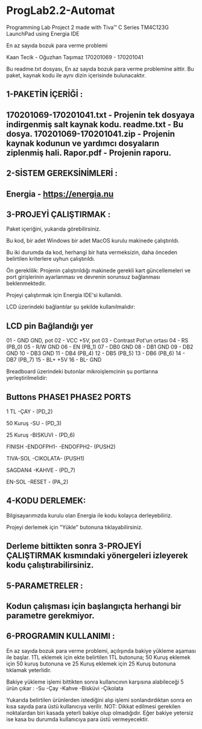 # ProgLab2.2-Automat
Programming Lab Project 2 made with Tiva™ C Series TM4C123G LaunchPad using Energia IDE

En az sayıda bozuk para verme problemi

Kaan Tecik - Oğuzhan Taşımaz
170201069 - 170201041

Bu readme.txt dosyası, En az sayıda bozuk para verme problemine aittir.
Bu paket, kaynak kodu ile aynı dizin içerisinde bulunacaktır.

1-PAKETİN İÇERİĞİ :
------------------
170201069-170201041.txt - Projenin tek dosyaya indirgenmiş salt kaynak kodu.
readme.txt - Bu dosya.
170201069-170201041.zip - Projenin kaynak kodunun ve yardımcı dosyaların ziplenmiş hali.
Rapor.pdf - Projenin raporu.
------------------


2-SİSTEM GEREKSİNİMLERİ :
------------------------
Energia - https://energia.nu
------------------------

3-PROJEYİ ÇALIŞTIRMAK :
-----------------------

Paket içeriğini, yukarıda görebilirsiniz.

Bu kod, bir adet Windows bir adet MacOS kurulu makinede çalıştırıldı.

Bu iki  durumda da kod, herhangi bir hata vermeksizin, daha önceden belirtilen
kriterlere uyhun çalıştırıldı.

Ön gereklilik:
Projenin çalıştırıldığı makinede gerekli kart güncellemeleri ve port
girişlerinin ayarlanması ve devrenin sorunsuz bağlanması beklenmektedir.

Projeyi çalıştırmak için Energia IDE'si kullanıldı.


LCD üzerindeki bağlantılar şu şekilde kullanılmalıdır:

LCD pin              Bağlandığı yer
 ---------------------------------
 01 - GND             GND, pot
 02 - VCC             +5V, pot
 03 - Contrast        Pot'un ortası
 04 - RS              (PB_0)
 05 - R/W             GND
 06 - EN              (PB_1)
 07 - DB0             GND
 08 - DB1             GND
 09 - DB2             GND
 10 - DB3             GND
 11 - DB4             (PB_4)
 12 - DB5             (PB_5)
 13 - DB6             (PB_6)
 14 - DB7             (PB_7)
 15 - BL+             +5V
 16 - BL-             GND


 Breadboard üzerindeki butonlar mikroişlemcinin şu portlarına yerleştirilmelidir:

 Buttons	 PHASE1		 PHASE2		PORTS
--------------------------------------------------------
 1 TL		-ÇAY 	 - 			(PD_2)
 
 50 Kuruş	-SU 	 - 			(PD_3)
 
 25 Kuruş	-BISKUVI - 			(PD_6)
 
 FINISH		-ENDOFPH1-	-ENDOFPH2- 	(PUSH2)
 
 TIVA-SOL			-CIKOLATA-	(PUSH1)
 
 SAGDAN4			-KAHVE	 -	(PD_7)
 
 EN-SOL				-RESET   -	(PA_2)
 
 
4-KODU DERLEMEK:
-----------------
Bilgisayarımızda kurulu olan Energia ile kodu kolayca derleyebiliriz.

Projeyi derlemek için "Yükle" butonuna tıklayabilirsiniz.

Derleme bittikten sonra 3-PROJEYİ ÇALIŞTIRMAK kısmındaki yönergeleri izleyerek
kodu çalıştırabilirsiniz.
----------------

5-PARAMETRELER :
----------------
Kodun çalışması için başlangıçta herhangi bir parametre gerekmiyor.
----------------

6-PROGRAMIN KULLANIMI :
-----------------------
En az sayıda bozuk para verme problemi, açılışında bakiye yükleme aşaması
ile başlar. 1TL eklemek için ekte belirtilen 1TL butonuna; 50 Kuruş eklemek
için 50 kuruş butonuna ve 25 Kuruş eklemek için 25 Kuruş butonuna tıklamak yeterlidir.

Bakiye yükleme işlemi bittikten sonra kullanıcının karşısına alabileceği 5 ürün çıkar :
-Su
-Çay
-Kahve
-Bisküvi
-Çikolata

Yukarıda belirtilen ürünlerden istediğini alıp işlemi sonlandırdıktan sonra
en kısa sayıda para üstü kullanıcıya verilir.
NOT:
Dikkat edilmesi gerekilen noktalardan biri kasada yeterli bakiye olup olmadığıdır.
Eğer bakiye yetersiz ise kasa bu durumda kullanıcıya para üstü vermeyecektir.

